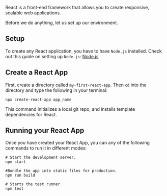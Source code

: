 React is a front-end framework that allows you to create responsive, scalable web applications.

Before we do anything, let us set up our environment.

## Setup

To create any React application, you have to have `Node.js` installed. Check out this guide on setting up `Node.js`: [Node.js](https://github.com/refiloemopeloa/Guides/blob/main/Web%20Development/JS/Node.js.md)

## Create a React App

First, create a directory called `my-first-react-app`. Then `cd` into the directory and type the following in your terminal:

```shell
npx create-react-app app_name
```

This command initializes a local git repo, and installs template dependencies for React.

## Running your React App

Once you have created your React App, you can any of the following commands to run it in different modes:

```shell
# Start the development server. 
npm start 

#Bundle the app into static files for production. 
npm run build 

# Starts the test runner
npm test 
```